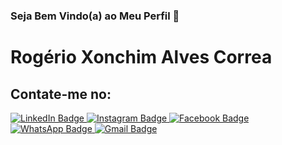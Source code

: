 ### Seja Bem Vindo(a) ao Meu Perfil 👋

<!--
**rogerioxonchim/rogerioxonchim** is a ✨ _special_ ✨ repository because its `README.md` (this file) appears on your GitHub profile.



Here are some ideas to get you started:

- 🔭 I’m currently working on ...
- 🌱 I’m currently learning ...
- 👯 I’m looking to collaborate on ...
- 🤔 I’m looking for help with ...
- 💬 Ask me about ...
- 📫 How to reach me: ...
- 😄 Pronouns: ...
- ⚡ Fun fact: ...
-->

# Rogério Xonchim Alves Correa

## Contate-me no:

<a href="https://www.linkedin.com/in/rog%C3%A9rio-xonchim-b3b3a717/"  target="_blank">
  <img src="https://img.shields.io/badge/LinkedIn-0077B5?style=for-the-badge&logo=linkedin&logoColor=white" alt="LinkedIn Badge" data-canonical-src="https://img.shields.io/badge/LinkedIn-0077B5?style=for-the-badge&logo=linkedin&logoColor=white" style="max-width:100%;">
</a>  
<a href="https://www.instagram.com/rogerioxonchim/"  target="_blank">
  <img src="https://img.shields.io/badge/Instagram-E4405F?style=for-the-badge&logo=instagram&logoColor=white" alt="Instagram Badge" data-canonical-src="https://img.shields.io/badge/Instagram-E4405F?style=for-the-badge&logo=instagram&logoColor=white" style="max-width:100%;">
</a>
<a href="https://www.facebook.com/rogerio.xonchim"  target="_blank">
  <img src="https://img.shields.io/badge/Facebook-1877F2?style=for-the-badge&logo=facebook&logoColor=white" alt="Facebook Badge" data-canonical-src="https://img.shields.io/badge/Facebook-1877F2?style=for-the-badge&logo=facebook&logoColor=white" style="max-width:100%;">
</a>
<a href="https://api.whatsapp.com/send?phone=5518998087813&text=WhatsApp"  target="_blank">
  <img src="https://img.shields.io/badge/WhatsApp-25D366?style=for-the-badge&logo=whatsapp&logoColor=white" alt="WhatsApp Badge" data-canonical-src="https://img.shields.io/badge/WhatsApp-25D366?style=for-the-badge&logo=whatsapp&logoColor=white
" style="max-width:100%;">
</a>

<a href="https://api.whatsapp.com/send?phone=5518998087813&text=WhatsApp"  target="_blank">
  <img src="https://img.shields.io/badge/Gmail-D14836?style=for-the-badge&logo=gmail&logoColor=white" alt="Gmail Badge" data-canonical-src="https://img.shields.io/badge/Gmail-D14836?style=for-the-badge&logo=gmail&logoColor=white" style="max-width:100%;">
</a>
